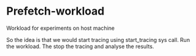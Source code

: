 # Prefetch-workload
Workload for experiments on host machine


So the idea is that we would start tracing using start_tracing sys call. Run the workload. The stop the tracing and analyse the results. 


